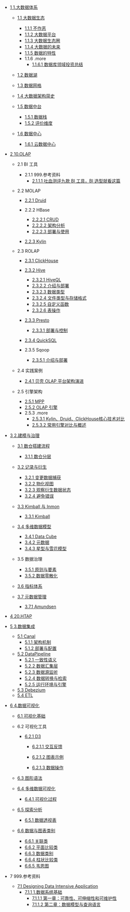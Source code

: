  - [1 1.大数据体系](/1.大数据体系/README.md)
    - [1.1 大数据生态](/1.大数据体系/大数据生态/README.md)
      - [1.1.1 不作恶](/1.大数据体系/大数据生态/不作恶.md)
      - [1.1.2 大数据平台](/1.大数据体系/大数据生态/大数据平台.md)
      - [1.1.3 大数据生态圈](/1.大数据体系/大数据生态/大数据生态圈.md)
      - [1.1.4 大数据的未来](/1.大数据体系/大数据生态/大数据的未来.md)
      - [1.1.5 数据的特性](/1.大数据体系/大数据生态/数据的特性.md)
      - 1.1.6 .more
        - [1.1.6.1 数据库领域投资总结](/1.大数据体系/大数据生态/.more/2021-数据库领域投资总结.md)
    - [1.2 数据湖](/1.大数据体系/数据湖/README.md)
      
    - [1.3 数据网格](/1.大数据体系/数据网格/README.md)
      
    - [1.4 大数据架构简史](/1.大数据体系/大数据架构简史/README.md)
      
    - [1.5 数据中台](/1.大数据体系/数据中台/README.md)
      - [1.5.1 数据栈](/1.大数据体系/数据中台/数据栈.md)
      - [1.5.2 评价维度](/1.大数据体系/数据中台/评价维度.md)
    - [1.6 数据中心](/1.大数据体系/数据中心/README.md)
      - [1.6.1 云数据中心](/1.大数据体系/数据中心/云数据中心.md)
  - [2 10.OLAP](/10.OLAP/README.md)
    - 2.1 BI 工具
      - 2.1.1 999.参考资料
        - [2.1.1.1 吐血测评九款 BI 工具，BI 选型就看这篇](/10.OLAP/BI%20工具/999.参考资料/2022-吐血测评九款%20BI%20工具，BI%20选型就看这篇.md)
    - 2.2 MOLAP
      - [2.2.1 Druid](/10.OLAP/MOLAP/Druid/README.md)
        
      - 2.2.2 HBase
        - [2.2.2.1 CRUD](/10.OLAP/MOLAP/HBase/CRUD.md)
        - [2.2.2.2 架构分析](/10.OLAP/MOLAP/HBase/架构分析.md)
        - [2.2.2.3 部署与使用](/10.OLAP/MOLAP/HBase/部署与使用.md)
      - [2.2.3 Kylin](/10.OLAP/MOLAP/Kylin/README.md)
        
    - 2.3 ROLAP
      - [2.3.1 ClickHouse](/10.OLAP/ROLAP/ClickHouse/README.md)
        
      - [2.3.2 Hive](/10.OLAP/ROLAP/Hive/README.md)
        - [2.3.2.1 HiveQL](/10.OLAP/ROLAP/Hive/HiveQL.md)
        - [2.3.2.2 介绍与部署](/10.OLAP/ROLAP/Hive/介绍与部署.md)
        - [2.3.2.3 数据类型](/10.OLAP/ROLAP/Hive/数据类型.md)
        - [2.3.2.4 文件类型与存储格式](/10.OLAP/ROLAP/Hive/文件类型与存储格式.md)
        - [2.3.2.5 自定义函数](/10.OLAP/ROLAP/Hive/自定义函数.md)
        - [2.3.2.6 表操作](/10.OLAP/ROLAP/Hive/表操作.md)
      - [2.3.3 Presto](/10.OLAP/ROLAP/Presto/README.md)
        - [2.3.3.1 部署与控制](/10.OLAP/ROLAP/Presto/部署与控制.md)
      - [2.3.4 QuickSQL](/10.OLAP/ROLAP/QuickSQL/README.md)
        
      - 2.3.5 Sqoop
        - [2.3.5.1 介绍与部署](/10.OLAP/ROLAP/Sqoop/介绍与部署.md)
    - 2.4 实践案例
      - [2.4.1 贝壳 OLAP 平台架构演进](/10.OLAP/实践案例/2021-贝壳%20OLAP%20平台架构演进.md)
    - 2.5 引擎架构
      - [2.5.1 MPP](/10.OLAP/引擎架构/MPP.md)
      - [2.5.2 OLAP 引擎](/10.OLAP/引擎架构/OLAP%20引擎.md)
      - 2.5.3 .more
        - [2.5.3.1 Kylin、Druid、ClickHouse核心技术对比](/10.OLAP/引擎架构/.more/2020-Kylin、Druid、ClickHouse核心技术对比.md)
        - [2.5.3.2 常用引擎对比与概述](/10.OLAP/引擎架构/.more/2021-常用引擎对比与概述.md)
  - [3 2.建模与治理](/2.建模与治理/README.md)
    - [3.1 数仓搭建流程](/2.建模与治理/数仓搭建流程/README.md)
      - [3.1.1 数仓分层](/2.建模与治理/数仓搭建流程/数仓分层.md)
    - [3.2 记录与衍生](/2.建模与治理/记录与衍生/README.md)
      - [3.2.1 变更数据捕获](/2.建模与治理/记录与衍生/变更数据捕获.md)
      - [3.2.2 物化视图](/2.建模与治理/记录与衍生/物化视图.md)
      - [3.2.3 观察衍生数据状态](/2.建模与治理/记录与衍生/观察衍生数据状态.md)
      - [3.2.4 避免错误](/2.建模与治理/记录与衍生/避免错误.md)
    - [3.3 Kimball 与 Inmon](/2.建模与治理/Kimball%20与%20Inmon/README.md)
      - [3.3.1 Kimball](/2.建模与治理/Kimball%20与%20Inmon/Kimball.md)
    - [3.4 多维数据模型](/2.建模与治理/多维数据模型/README.md)
      - [3.4.1 Data Cube](/2.建模与治理/多维数据模型/Data%20Cube.md)
      - [3.4.2 元数据](/2.建模与治理/多维数据模型/元数据.md)
      - [3.4.3 星型与雪花模型](/2.建模与治理/多维数据模型/星型与雪花模型.md)
    - 3.5 数据治理
      - [3.5.1 原则与要素](/2.建模与治理/数据治理/原则与要素.md)
      - [3.5.2 数据零散化](/2.建模与治理/数据治理/数据零散化.md)
    - [3.6 指标体系](/2.建模与治理/指标体系/README.md)
      
    - [3.7 元数据管理](/2.建模与治理/元数据管理/README.md)
      - [3.7.1 Amundsen](/2.建模与治理/元数据管理/Amundsen.md)
  - [4 20.HTAP](/20.HTAP/README.md)
    
  - [5 3.数据集成](/3.数据集成/README.md)
    - [5.1 Canal](/3.数据集成/Canal/README.md)
      - [5.1.1 架构机制](/3.数据集成/Canal/架构机制.md)
      - [5.1.2 部署与配置](/3.数据集成/Canal/部署与配置.md)
    - [5.2 DataPipeline](/3.数据集成/DataPipeline/README.md)
      - [5.2.1 一致性语义](/3.数据集成/DataPipeline/一致性语义.md)
      - [5.2.2 数据汇集层](/3.数据集成/DataPipeline/数据汇集层.md)
      - [5.2.3 数据源监听](/3.数据集成/DataPipeline/数据源监听.md)
      - [5.2.4 数据转换与检索](/3.数据集成/DataPipeline/数据转换与检索.md)
      - [5.2.5 运行环境与引擎](/3.数据集成/DataPipeline/运行环境与引擎.md)
    - [5.3 Debezium](/3.数据集成/Debezium.md)
    - [5.4 ETL](/3.数据集成/ETL/README.md)
      
  - [6 4.数据可视化](/4.数据可视化/README.md)
    - [6.1 可视化基础](/4.数据可视化/可视化基础/README.md)
      
    - 6.2 可视化工具
      - [6.2.1 D3](/4.数据可视化/可视化工具/D3/README.md)
        - [6.2.1.1 交互反馈](/4.数据可视化/可视化工具/D3/交互反馈/README.md)
          
        - [6.2.1.2 图表示例](/4.数据可视化/可视化工具/D3/图表示例/README.md)
          
        - [6.2.1.3 数据操作](/4.数据可视化/可视化工具/D3/数据操作/README.md)
          
    - [6.3 图形语法](/4.数据可视化/图形语法/README.md)
      
    - [6.4 多维数据可视化](/4.数据可视化/多维数据可视化/README.md)
      - [6.4.1 可视化过程](/4.数据可视化/多维数据可视化/可视化过程.md)
    - [6.5 探索分析](/4.数据可视化/探索分析/README.md)
      - [6.5.1 数据透视表](/4.数据可视化/探索分析/数据透视表.md)
    - [6.6 数据与图表类别](/4.数据可视化/数据与图表类别/README.md)
      - [6.6.1 关联类](/4.数据可视化/数据与图表类别/关联类.md)
      - [6.6.2 平面比较类](/4.数据可视化/数据与图表类别/平面比较类.md)
      - [6.6.3 数据类别](/4.数据可视化/数据与图表类别/数据类别.md)
      - [6.6.4 柱状比较类](/4.数据可视化/数据与图表类别/柱状比较类.md)
      - [6.6.5 韦恩图](/4.数据可视化/数据与图表类别/韦恩图.md)
  - 7 999.参考资料
    - [7.1 Designing Data Intensive Application](/999.参考资料/Designing%20Data-Intensive%20Application/README.md)
      - [7.1.1 1.数据系统基础](/999.参考资料/Designing%20Data-Intensive%20Application/1.数据系统基础/README.md)
        - [7.1.1.1 第一章：可靠性、可伸缩性和可维护性](/999.参考资料/Designing%20Data-Intensive%20Application/1.数据系统基础/第一章：可靠性、可伸缩性和可维护性.md)
        - [7.1.1.2 第二章：数据模型与查询语言](/999.参考资料/Designing%20Data-Intensive%20Application/1.数据系统基础/第二章：数据模型与查询语言.md)